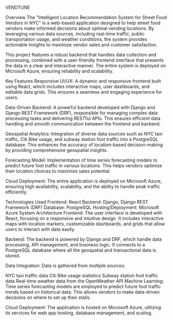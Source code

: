 VENDTUNE

Overview
The "Intelligent Location Recommendation System for Street Food Vendors in NYC" is a web-based application designed to help street food vendors make informed decisions about optimal vending locations. By leveraging various data sources, including real-time traffic, public transportation usage, and weather conditions, the system provides actionable insights to maximize vendor sales and customer satisfaction.

This project features a robust backend that handles data collection and processing, combined with a user-friendly frontend interface that presents the data in a clear and interactive manner. The entire system is deployed on Microsoft Azure, ensuring reliability and scalability.

Key Features
Responsive UI/UX: A dynamic and responsive frontend built using React, which includes interactive maps, user dashboards, and editable data grids. This ensures a seamless and engaging experience for users.

Data-Driven Backend: A powerful backend developed with Django and Django REST Framework (DRF), responsible for managing complex data processing tasks and delivering RESTful APIs. This ensures efficient data handling and smooth communication between the frontend and backend.

Geospatial Analytics: Integration of diverse data sources such as NYC taxi traffic, Citi Bike usage, and subway station foot traffic into a PostgreSQL database. This enhances the accuracy of location-based decision-making by providing comprehensive geospatial insights.

Forecasting Model: Implementation of time series forecasting models to predict future foot traffic in various locations. This helps vendors optimize their location choices to maximize sales potential.

Cloud Deployment: The entire application is deployed on Microsoft Azure, ensuring high availability, scalability, and the ability to handle peak traffic efficiently.

Technologies Used
Frontend: React
Backend: Django, Django REST Framework (DRF)
Database: PostgreSQL
Hosting/Deployment: Microsoft Azure
System Architecture
Frontend: The user interface is developed with React, focusing on a responsive and intuitive design. It includes interactive maps with location markers, customizable dashboards, and grids that allow users to interact with data easily.

Backend: The backend is powered by Django and DRF, which handle data processing, API management, and business logic. It connects to a PostgreSQL database where all the geospatial and transactional data is stored.

Data Integration: Data is gathered from multiple sources:

NYC taxi traffic data
Citi Bike usage statistics
Subway station foot traffic data
Real-time weather data from the OpenWeather API
Machine Learning: Time series forecasting models are employed to predict future foot traffic trends based on historical data. This allows vendors to make data-driven decisions on where to set up their stalls.

Cloud Deployment: The application is hosted on Microsoft Azure, utilizing its services for web app hosting, database management, and scaling.
